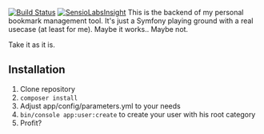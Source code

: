 [![Build Status](https://travis-ci.org/JanChristiansen/bookmarks-backend-php.svg?branch=master)](https://travis-ci.org/JanChristiansen/bookmarks-backend-php) [![SensioLabsInsight](https://insight.sensiolabs.com/projects/20b4a616-f5f0-47c0-8408-47c70c1943b5/mini.png)](https://insight.sensiolabs.com/projects/20b4a616-f5f0-47c0-8408-47c70c1943b5)
This is the backend of my personal bookmark management tool.
It's just a Symfony playing ground with a real usecase (at least for me).
Maybe it works.. Maybe not.

Take it as it is.


## Installation
1. Clone repository
2. `composer install`
3. Adjust app/config/parameters.yml to your needs
4. `bin/console app:user:create` to create your user with his root category
5. Profit?
